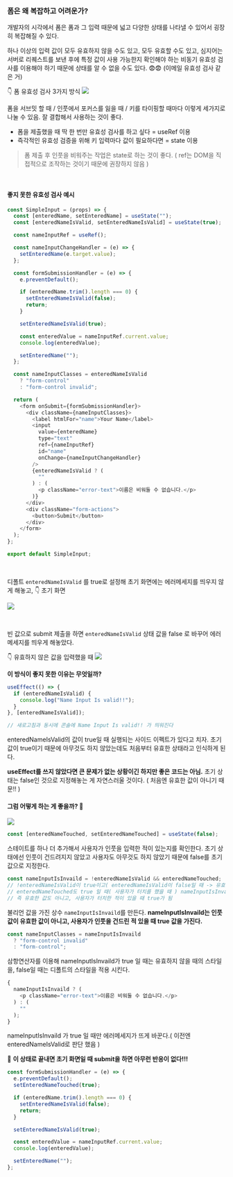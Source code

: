 ### 폼은 왜 복잡하고 어려운가?

개발자의 시각에서 폼은 폼과 그 입력 때문에 넓고 다양한 상태를 나타낼 수 있어서 굉장히 복잡해질 수 있다.

하나 이상의 입력 값이 모두 유효하지 않을 수도 있고, 모두 유효할 수도 있고, 심지어는 서버로 리퀘스트를 보낸 후에 특정 값이 사용 가능한지 확인해야 하는 비동기 유효성 검사를 이용해야 하기 때문에 상태를 알 수 없을 수도 있다. 😨😨 (이메일 유효성 검사 같은 거)

👇 폼 유효성 검사 3가지 방식
![](https://velog.velcdn.com/images/chaehe_3210/post/da742983-0783-46be-81f8-5e1ec85b2cf6/image.png)

폼을 서브밋 할 때 / 인풋에서 포커스를 잃을 때 / 키를 타이핑할 때마다 이렇게 세가지로 나눌 수 있음. 잘 결합해서 사용하는 것이 좋다.

- 폼을 제출했을 때 딱 한 번만 유효성 검사를 하고 싶다 = useRef 이용
- 즉각적인 유효성 검증을 위해 키 입력마다 값이 필요하다면 = state 이용

> 폼 제출 후 인풋을 비워주는 작업은 state로 하는 것이 좋다. ( ref는 DOM을 직접적으로 조작하는 것이기 때문에 권장하지 않음 )

<br/>

#### 좋지 못한 유효성 검사 예시

```js
const SimpleInput = (props) => {
  const [enteredName, setEnteredName] = useState("");
  const [enteredNameIsValid, setEnteredNameIsValid] = useState(true);

  const nameInputRef = useRef();

  const nameInputChangeHandler = (e) => {
    setEnteredName(e.target.value);
  };

  const formSubmissionHandler = (e) => {
    e.preventDefault();

    if (enteredName.trim().length === 0) {
      setEnteredNameIsValid(false);
      return;
    }

    setEnteredNameIsValid(true);

    const enteredValue = nameInputRef.current.value;
    console.log(enteredValue);

    setEnteredName("");
  };

  const nameInputClasses = enteredNameIsValid
    ? "form-control"
    : "form-control invalid";

  return (
    <form onSubmit={formSubmissionHandler}>
      <div className={nameInputClasses}>
        <label htmlFor="name">Your Name</label>
        <input
          value={enteredName}
          type="text"
          ref={nameInputRef}
          id="name"
          onChange={nameInputChangeHandler}
        />
        {enteredNameIsValid ? (
          ""
        ) : (
          <p className="error-text">이름은 비워둘 수 없습니다.</p>
        )}
      </div>
      <div className="form-actions">
        <button>Submit</button>
      </div>
    </form>
  );
};

export default SimpleInput;
```

<br/>

디폴트 `enteredNameIsValid` 를 true로 설정해 초기 화면에는 에러메세지를 띄우지 않게 해놓고,
👇 초기 화면

![](https://velog.velcdn.com/images/chaehe_3210/post/02af4c1f-5e22-4d8d-a194-83d69461eb19/image.png)

<br/>

빈 값으로 submit 제출을 하면 `enteredNameIsValid` 상태 값을 false 로 바꾸어 에러메세지를 띄우게 해놓았다.

👇 유효하지 않은 값을 입력했을 때
![](https://velog.velcdn.com/images/chaehe_3210/post/d29b0e96-5d19-4de7-a8e6-17ee2ec412d6/image.png)

**이 방식이 좋지 못한 이유는 무엇일까?**

```js
useEffect(() => {
  if (enteredNameIsValid) {
    console.log("Name Input Is valid!!");
  }
}, [enteredNameIsValid]);

// 새로고침과 동시에 콘솔에 Name Input Is valid!! 가 띄워진다
```

enteredNameIsValid의 값이 true일 때 실행되는 사이드 이펙트가 있다고 치자.
초기값이 true이기 때문에 아무것도 하지 않았는데도 처음부터 유효한 상태라고 인식하게 된다.

**useEffect를 쓰지 않았다면 큰 문제가 없는 상황이긴 하지만 좋은 코드는 아님.** 초기 상태는 false인 것으로 지정해놓는 게 자연스러울 것이다. ( 처음엔 유효한 값이 아니기 때문!! )

#### 그럼 어떻게 하는 게 좋을까? 🤔

![](https://velog.velcdn.com/images/chaehe_3210/post/99fef678-79d1-4f86-9695-fbc7e2e9f75e/image.png)

```js
const [enteredNameTouched, setEnteredNameTouched] = useState(false);
```

스테이트를 하나 더 추가해서 사용자가 인풋을 입력한 적이 있는지를 확인한다. 초기 상태에선 인풋이 건드려지지 않았고 사용자도 아무것도 하지 않았기 때문에 false를 초기값으로 지정한다.

```js
const nameInputIsInvaild = !enteredNameIsValid && enteredNameTouched;
// !enteredNameIsValid이 true이고( enteredNameIsValid이 false일 때 -> 유효한 값이 아닐 때 )
// enteredNameTouched도 true 일 때( 사용자가 터치를 했을 때 ) nameInputIsInvaild를 true로 바꾼다
// 즉 유효한 값도 아니고, 사용자가 터치한 적이 있을 때 true가 됨
```

불리언 값을 가진 상수 `nameInputIsInvaild`를 만든다. **nameInputIsInvaild는 인풋값이 유효한 값이 아니고, 사용자가 인풋을 건드린 적 있을 때 true 값을 가진다.**

```js
const nameInputClasses = nameInputIsInvaild
  ? "form-control invalid"
  : "form-control";
```

삼항연산자를 이용해 nameInputIsInvaild가 true 일 때는 유효하지 않을 때의 스타일을, false일 때는 디폴트의 스타일을 적용 시킨다.

```js
{
  nameInputIsInvaild ? (
    <p className="error-text">이름은 비워둘 수 없습니다.</p>
  ) : (
    ""
  );
}
```

nameInputIsInvaild 가 true 일 때만 에러메세지가 뜨게 바꾼다.( 이전엔 enteredNameIsValid로 판단 했음 )

🚨 **이 상태로 끝내면 초기 화면일 때 submit을 하면 아무런 반응이 없다!!!**

```js
const formSubmissionHandler = (e) => {
  e.preventDefault();
  setEnteredNameTouched(true);

  if (enteredName.trim().length === 0) {
    setEnteredNameIsValid(false);
    return;
  }

  setEnteredNameIsValid(true);

  const enteredValue = nameInputRef.current.value;
  console.log(enteredValue);

  setEnteredName("");
};
```
